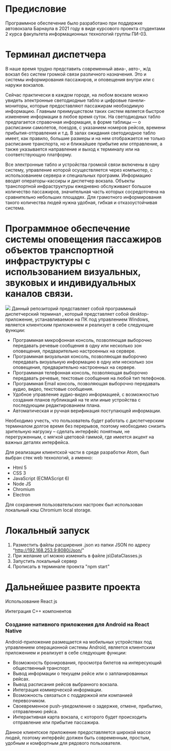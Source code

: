 # Предисловие
Программное обеспечение было разработано при поддержке автовокзала Барнаула в 2021 году в виде курсового проекта студентами 2 курса факультета информационных технологий группы ПИ-03.
# Терминал диспетчера

В наше время трудно представить современный авиа-, авто-, ж/д вокзал без систем громкой связи различного назначения. Это и системы информирования пассажиров, и оповещения внутри или с наружи вокзалов.

Сейчас практически в каждом городе, на любом вокзале можно увидеть электронные светодиодные табло и цифровые панели-мониторы, которые предоставляют пассажирам необходимую информацию. Главным преимуществом таких систем является быстрое изменение информации в любое время суток. На светодиодных табло предлагается справочная информация, в форме таблицы — о расписании самолетов, поездов, с указанием номеров рейсов, времени прибытия-отправления и т.д. В залах ожидания светодиодное табло имеет, как правило, большие размеры и на нем отображается не только расписание транспорта, но и ближайшее прибытие или отправление, а также указывается направление и выход к терминалу или на соответствующую платформу.

Все электронные табло и устройства громкой связи включены в одну систему, управление которой осуществляется через компьютер, с использованием сервера и специальных программ. Информацию вводят операторы-кассиры и диспетчер вокзала.
Объекты транспортной инфраструктуры ежедневно обслуживают большое количество пассажиров, значительная часть которых сосредоточена на сравнительно небольших площадях. Для грамотного информирования такого количества людей нужна удобная, гибкая и отказоустойчивая система.

# Программное обеспечение системы оповещения пассажиров объектов транспортной инфраструктуры с использованием визуальных, звуковых и индивидуальных каналов связи.
![](https://sun9-87.userapi.com/impg/DmRVv9Kw85QYx_gYwY4PiKOQiMvYZ0xSWuI3wQ/efMf5Fa2eOo.jpg?size=1920x996&quality=96&sign=9185dd003480cf7ac11a7aa9ed7a2d24&type=album)
Данный репозиторий представляет собой программный диспетчерский терминал , который представляет собой desktop-приложение, устанавливаемое на ПК под управлением Windows, является клиентским приложением и реализует в себе следующие функции:

<ul>
  <li>Программная микрофонная консоль, позволяющая выборочно передавать речевые сообщения в одну или несколько зон оповещения, предварительно настроенных на сервере.</li>
  <li>Программная визуальная консоль, позволяющая выборочно передавать визуальную информацию в одну или несколько зон оповещения, предварительно настроенных на сервере.</li>
  <li>Программная телефонная консоль, позволяющая выборочно передавать речевые, текстовые сообщения на любой тип телефонов.</li>
  <li>Программная Email консоль, позволяющая выборочно передавать аудио, видео, текстовые сообщения.</li>
  <li>Удобное управление аудио-видео информацией, с возможностью создания планов публикаций на те или иные устройства с последующим редактированием плана.</li>
  <li>Автоматическая и ручная верификация поступающей информации.</li>
</ul>

Необходимо учесть, что пользователь будет работать с диспетчерским терминалом долгое время без перерывов, поэтому необходимо снизить зрительную нагрузку – сделать интерфейс понятным, не перегруженным, с мягкой цветовой гаммой, где имеется акцент на важных деталях интерфейса.

Для реализации клиентской части в среде разработки Atom, был выбран стек web технологий, а именно:
<ul>
  <li>Html 5</li>
  <li>CSS 3</li>
  <li>JavaScript (ECMAScript 6)</li>
  <li>Node JS</li>
  <li>Chromium</li>
  <li>Electron</li>
</ul>

Для сохранения пользовательских настроек был использован локальный кэш Chromium local storage.
# Локальный запуск
1) Разместить файлы расширения .json из папки JSON по адресу "http://192.168.253.9:8080/Json/"
2) При желание url можно изменить в файле js\DataClasses.js
3) Запустить локальный сервер
4) Прописать в терминале проекта "npm start"
# Дальнейшее развите проекта
Использование React js

Интеграция  С++ компонентов

### Создание нативного приложения для Android на React Native
Android-приложение размещается на мобильных устройствах под управлением операционной системы Android, является клиентским приложением и реализует в себе следующие функции:
<ul>
  <li>Возможность бронирования, просмотра билетов на интересующий общественный транспорт.</li>
  <li>Вывод информации о текущем рейсе или о запланированных рейсах.</li>
  <li>Вывод расписания рейсов выбранного вокзала.</li>
  <li>Интеграция коммерческой информации.</li>
  <li>Возможность связаться с поддержкой или компанией перевозчиком.</li>
  <li>Своевременное push-уведомление о задержке, отмене, прибытию, отправлению рейса.</li>
  <li>Интерактивная карта вокзала, с которого будет происходить отправление или прибытие пассажира.</li>
</ul>

Данное клиентское приложение предоставляется широкой массе людей, поэтому интерфейс должен быть современным, простым, удобным и комфортным для рядового пользователя.
